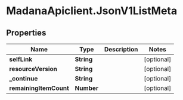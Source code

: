 # MadanaApiclient.JsonV1ListMeta

## Properties

Name | Type | Description | Notes
------------ | ------------- | ------------- | -------------
**selfLink** | **String** |  | [optional] 
**resourceVersion** | **String** |  | [optional] 
**_continue** | **String** |  | [optional] 
**remainingItemCount** | **Number** |  | [optional] 


